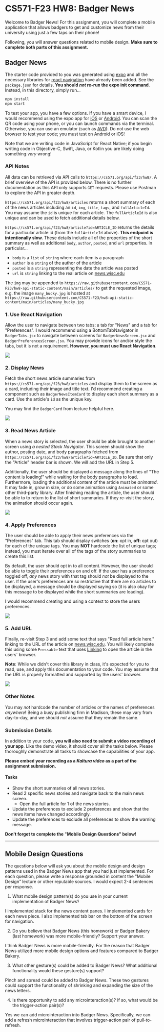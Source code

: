 
# CS571-F23 HW8: Badger News

Welcome to Badger News! For this assignment, you will complete a mobile application that allows badgers to get and customize news from their university using just a few taps on their phone!

Following, you will answer questions related to mobile design.  **Make sure to complete both parts of this assignment.**

## Badger News

The starter code provided to you was generated using [expo](https://expo.dev/) and all the necessary libraries for [react navigation](https://reactnavigation.org/) have already been added. See the `package.json` for details. **You should *not* re-run the expo init command**. Instead, in this directory, simply run...

```bash
npm install
npm start
```

To test your app, you have a few options. If you have a smart device, I would recommend using the expo app for [iOS](https://apps.apple.com/us/app/expo-go/id982107779) or [Android](https://play.google.com/store/apps/details?id=host.exp.exponent&hl=en_US&gl=US). You can scan the QR code using your phone, or you can launch commands via the terminal. Otherwise, you can use an emulator (such as [AVD](https://developer.android.com/studio/run/emulator)). Do not use the web browser to test your code; you must test on Android or iOS!

Note that we are writing code in JavaScript for React Native; if you begin writing code in Objective-C, Swift, Java, or Kotlin you are likely doing something *very* wrong!

### API Notes

All data can be retrieved via API calls to `https://cs571.org/api/f23/hw8/`. A brief overview of the API is provided below. There is no further documentation as this API only supports `GET` requests. Please use Postman to explore the API in greater depth.

`https://cs571.org/api/f23/hw8/articles` returns a short summary of each of the news articles including an `id`, `img`, `title`, `tags`, and `fullArticleId`. You may assume the `id` is unique for each article. The `fullArticleId` is also unique and can be used to fetch additional details below.

`https://cs571.org/api/f23/hw8/article?id=ARTICLE_ID` returns the details for a particular article id (from the `fullArticleId` above). **This endpoint is intentionally slow.** These details include all of the properties of the short summary as well as additional `body`, `author`, `posted`, and `url` properties. In particular...

 - `body` is a `list` of `string` where each item is a paragraph
 - `author` is a `string` of the author of the article
 - `posted` is a `string` representing the date the article was posted
 - `url` is `string` linking to the real article on [news.wisc.edu](https://news.wisc.edu/)

 The `img` may be appended to `https://raw.githubusercontent.com/CS571-F23/hw8-api-static-content/main/articles/` to get the requested image, e.g. the image `many_bucky.jpg` is hosted at `https://raw.githubusercontent.com/CS571-F23/hw8-api-static-content/main/articles/many_bucky.jpg`

### 1. Use React Navigation

Allow the user to navigate between two tabs: a tab for "News" and a tab for "Preferences". I would recommend using a BottomTabNavigator in `BadgerTabs.jsx` to navigate between screens for `BadgerNewsScreen.jsx` and `BadgerPreferencesScreen.jsx`. You may provide icons for and/or style the tabs, but it is not a requirement. **However, you must use React Navigation.**

![](_figures/Step1.png)

### 2. Display News

Fetch the short news article summaries from `https://cs571.org/api/f23/hw8/articles` and display them to the screen as a card, including their image and title text. I'd recommend creating a component such as `BadgerNewsItemCard` to display each short summary as a card. Use the article's `id` as the unique key.

You may find the `BadgerCard` from lecture helpful here.

![](_figures/Step2.png)

### 3. Read News Article

When a news story is selected, the user should be able brought to another screen using *a nested Stack Navigator*. This screen should show the author, posting date, and body paragraphs fetched from `https://cs571.org/api/f23/hw8/article?id=ARTICLE_ID`. Be sure that only the "Article" header bar is shown. We will add the URL in Step 5.

Additionally, the user should be displayed a message along the lines of "The content is loading!" while waiting for the body paragraphs to load. Furthermore, loading the additional content of the article must be *animated*. It may fade in, grow in size, or do some animation using `Animated` or some other third-party library. After finishing reading the article, the user should be able to to return to the list of short summaries. If they re-visit the story, the animation should occur again.

![](_figures/Step3.png)

### 4. Apply Preferences

The user should be able to apply their news preferences via the "Preferences" tab. This tab should display switches (**on:** opt in, **off:** opt out) for each of the unique tags. You may **NOT** hardcode the list of unique tags; instead, you must iterate over all of the tags of the story summaries to create this list.

By default, the user should opt in to all content. However, the user should be able to toggle their preferences on and off. If the user has a preference toggled off, *any* news story with that tag should *not* be displayed to the user. If the user's preferences are so restrictive that there are no articles to be displayed, a message should be displayed saying so (it is also okay for this message to be displayed while the short summaries are loading).

I would recommend creating and using a context to store the users preferences.

![](_figures/Step4.png)

### 5. Add URL

Finally, re-visit Step 3 and add some text that says "Read full article here." linking to the URL of the article on [news.wisc.edu](https://news.wisc.edu/). You will likely complete this using some `Pressable` text that uses [Linking](https://reactnative.dev/docs/linking#example) to open the article in the users' browser.

**Note:** While we didn't cover this library in class, it's expected for you to read, use, and apply this documentation to your code. You may assume that the URL is properly formatted and supported by the users' browser.

![](_figures/Step5.png)

### Other Notes

You may *not* hardcode the number of articles *or* the names of preferences *anywhere*! Being a busy publishing firm in Madison, these may vary from day-to-day, and we should *not* assume that they remain the same.

### Submission Details
In addition to your code, **you will also need to submit a video recording of your app**. Like the demo video, it should cover all the tasks below. Please thoroughly demonstrate all tasks to showcase the capabilities of your app.

**Please embed your recording as a *Kaltura video* as a part of the assignment submission.**

#### Tasks 
 - Show the short summaries of all news stories.
 - Read 2 specific news stories and navigate back to the main news screen.
   - Open the full article for 1 of the news stories.
 - Update the preferences to exclude 2 preferences and show that the news items have changed accordingly.
 - Update the preferences to exclude all preferences to show the warning message.

**Don't forget to complete the "Mobile Design Questions" below!**

___

## Mobile Design Questions

The questions below will ask you about the mobile design and design patterns used in the Badger News app that you had just implemented. For each question, please write a response grounded in content the "Mobile Design" lecture or other reputable sources. I would expect 2-4 sentences per response.

1. What mobile design pattern(s) do you use in your current implementation of Badger News?

I implemented stack for the news content panes. I implemented cards for each news piece. I also implemented tab bar on the bottom of the screen for navigation.

2. Do you believe that Badger News (this homework) or Badger Bakery (last homework) was more mobile-friendly? Support your answer.

I think Badger News is more mobile-friendly. For the reason that Badger News utilized more mobile design options and features compared to Badger Bakery.

3. What other gesture(s) could be added to Badger News? What additional functionality would these gesture(s) support?

Pinch and spread could be added to Badger News. These two gestures could support the functionality of shrinking and expanding the size of the news letters.

4. Is there opportunity to add any microinteraction(s)? If so, what would be the trigger-action pair(s)?

Yes we can add microinteraction into Badger News. Specifically, we can add a refresh microinteraction that involves trigger-action pair of pull-to-refresh.
